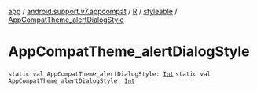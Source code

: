 [app](../../../index.md) / [android.support.v7.appcompat](../../index.md) / [R](../index.md) / [styleable](index.md) / [AppCompatTheme_alertDialogStyle](./-app-compat-theme_alert-dialog-style.md)

# AppCompatTheme_alertDialogStyle

`static val AppCompatTheme_alertDialogStyle: `[`Int`](https://kotlinlang.org/api/latest/jvm/stdlib/kotlin/-int/index.html)
`static val AppCompatTheme_alertDialogStyle: `[`Int`](https://kotlinlang.org/api/latest/jvm/stdlib/kotlin/-int/index.html)